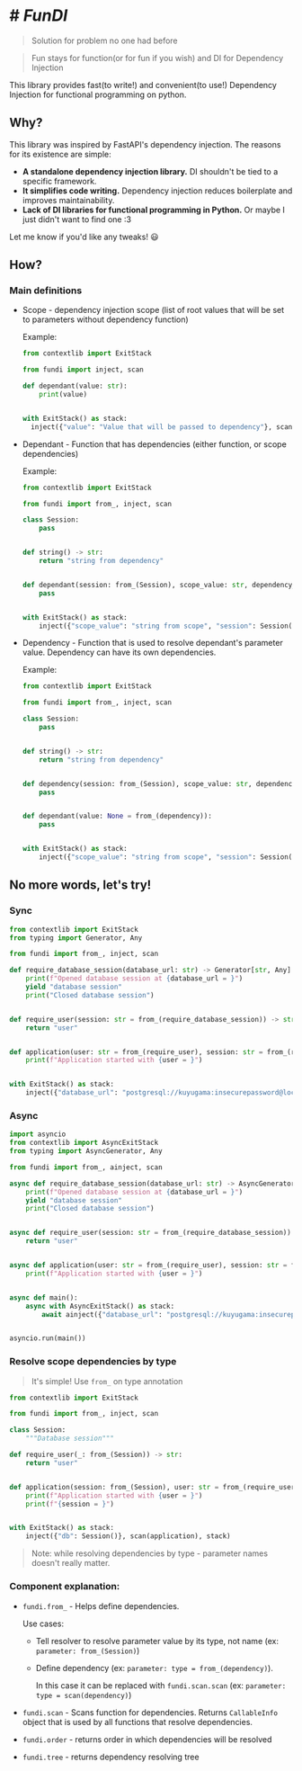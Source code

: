 # # _FunDI_
> Solution for problem no one had before

> Fun stays for function(or for fun if you wish) and DI for Dependency Injection

This library provides fast(to write!) and convenient(to use!) Dependency Injection 
for functional programming on python.

## Why?  

This library was inspired by FastAPI's dependency injection. The reasons for its existence are simple:  

- **A standalone dependency injection library.** DI shouldn't be tied to a specific framework.  
- **It simplifies code writing.** Dependency injection reduces boilerplate and improves maintainability.  
- **Lack of DI libraries for functional programming in Python.** Or maybe I just didn't want to find one :3  

Let me know if you'd like any tweaks! 😃


## How?

### Main definitions
- Scope - dependency injection scope (list of root values that will be set to 
parameters without dependency function)
    
  Example:
  ```python
  from contextlib import ExitStack
  
  from fundi import inject, scan
  
  def dependant(value: str):
      print(value)
  
  
  with ExitStack() as stack:
    inject({"value": "Value that will be passed to dependency"}, scan(dependant), stack)
  ```
- Dependant - Function that has dependencies (either function, or scope dependencies)

  Example:
  ```python
  from contextlib import ExitStack
  
  from fundi import from_, inject, scan
  
  class Session:
      pass
  
  
  def string() -> str:
      return "string from dependency"
  
  
  def dependant(session: from_(Session), scope_value: str, dependency_value: str = from_(string)):
      pass
  
  
  with ExitStack() as stack:
      inject({"scope_value": "string from scope", "session": Session()}, scan(dependant), stack)
  ```
- Dependency - Function that is used to resolve dependant's parameter value. 
  Dependency can have its own dependencies.

  Example:
  ```python
  from contextlib import ExitStack
  
  from fundi import from_, inject, scan
  
  class Session:
      pass
  
  
  def string() -> str:
      return "string from dependency"
  
  
  def dependency(session: from_(Session), scope_value: str, dependency_value: str = from_(string)):
      pass
  
  
  def dependant(value: None = from_(dependency)):
      pass
  
  
  with ExitStack() as stack:
      inject({"scope_value": "string from scope", "session": Session()}, scan(dependant), stack)
  ```

## No more words, let's try!

### Sync

```python
from contextlib import ExitStack
from typing import Generator, Any

from fundi import from_, inject, scan

def require_database_session(database_url: str) -> Generator[str, Any]:
    print(f"Opened database session at {database_url = }")
    yield "database session"
    print("Closed database session")


def require_user(session: str = from_(require_database_session)) -> str:
    return "user"


def application(user: str = from_(require_user), session: str = from_(require_database_session)):
    print(f"Application started with {user = }")


with ExitStack() as stack:
    inject({"database_url": "postgresql://kuyugama:insecurepassword@localhost:5432/database"}, scan(application), stack)
```

### Async


```python
import asyncio
from contextlib import AsyncExitStack
from typing import AsyncGenerator, Any

from fundi import from_, ainject, scan

async def require_database_session(database_url: str) -> AsyncGenerator[str, Any]:
    print(f"Opened database session at {database_url = }")
    yield "database session"
    print("Closed database session")


async def require_user(session: str = from_(require_database_session)) -> str:
    return "user"


async def application(user: str = from_(require_user), session: str = from_(require_database_session)):
    print(f"Application started with {user = }")


async def main():
    async with AsyncExitStack() as stack:
        await ainject({"database_url": "postgresql://kuyugama:insecurepassword@localhost:5432/database"}, scan(application), stack)


asyncio.run(main())
```

### Resolve scope dependencies by type
> It's simple! Use `from_` on type annotation

```python
from contextlib import ExitStack

from fundi import from_, inject, scan

class Session:
    """Database session"""

def require_user(_: from_(Session)) -> str:
    return "user"


def application(session: from_(Session), user: str = from_(require_user)):
    print(f"Application started with {user = }")
    print(f"{session = }")


with ExitStack() as stack:
    inject({"db": Session()}, scan(application), stack)
```
> Note: while resolving dependencies by type - parameter names doesn't really matter.


### Component explanation:
- `fundi.from_` - Helps define dependencies.

  Use cases:
    - Tell resolver to resolve parameter value by its type, not name (ex: `parameter: from_(Session)`)
    - Define dependency (ex: `parameter: type = from_(dependency)`).

      In this case it can be replaced with `fundi.scan.scan` (ex: `parameter: type = scan(dependency)`)
- `fundi.scan` - Scans function for dependencies. Returns `CallableInfo` object that is 
  used by all functions that resolve dependencies.
- `fundi.order` - returns order in which dependencies will be resolved
- `fundi.tree` - returns dependency resolving tree
